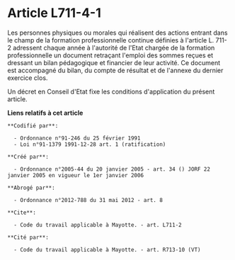# Article L711-4-1

Les personnes physiques ou morales qui réalisent des actions entrant dans le champ de la formation professionnelle continue
définies à l'article L. 711-2 adressent chaque année à l'autorité de l'Etat chargée de la formation professionnelle un
document retraçant l'emploi des sommes reçues et dressant un bilan pédagogique et financier de leur activité. Ce document est
accompagné du bilan, du compte de résultat et de l'annexe du dernier exercice clos.

Un décret en Conseil d'Etat fixe les conditions d'application du présent article.

**Liens relatifs à cet article**

	**Codifié par**:

	  - Ordonnance n°91-246 du 25 février 1991
	  - Loi n°91-1379 1991-12-28 art. 1 (ratification)

	**Créé par**:

	  - Ordonnance n°2005-44 du 20 janvier 2005 - art. 34 () JORF 22 janvier 2005 en vigueur le 1er janvier 2006

	**Abrogé par**:

	  - Ordonnance n°2012-788 du 31 mai 2012 - art. 8

	**Cite**:

	  - Code du travail applicable à Mayotte. - art. L711-2

	**Cité par**:

	  - Code du travail applicable à Mayotte. - art. R713-10 (VT)
